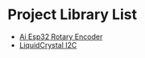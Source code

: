 # Project Library List

- [Ai Esp32 Rotary Encoder](https://github.com/igorantolic/ai-esp32-rotary-encoder)
- [LiquidCrystal I2C](https://github.com/johnrickman/LiquidCrystal_I2C)
